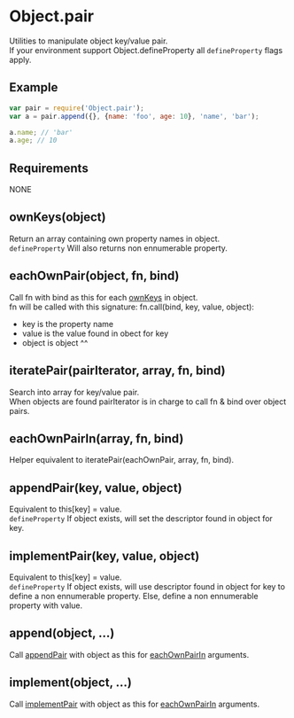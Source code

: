 Object.pair
=============

Utilities to manipulate object key/value pair.  
If your environment support Object.defineProperty all `defineProperty` flags apply.

## Example

```javascript
var pair = require('Object.pair');
var a = pair.append({}, {name: 'foo', age: 10}, 'name', 'bar');

a.name; // 'bar'
a.age; // 10
```

## Requirements

NONE

## ownKeys(object)

Return an array containing own property names in object.  
`defineProperty` Will also returns non ennumerable property.

## eachOwnPair(object, fn, bind)

Call fn with bind as this for each [ownKeys](#ownKeys(object)) in object.  
fn will be called with this signature: fn.call(bind, key, value, object):
- key is the property name
- value is the value found in obect for key
- object is object ^^

## iteratePair(pairIterator, array, fn, bind)

Search into array for key/value pair.  
When objects are found pairIterator is in charge to call fn & bind over object pairs.

## eachOwnPairIn(array, fn, bind)

Helper equivalent to iteratePair(eachOwnPair, array, fn, bind).

## appendPair(key, value, object)

Equivalent to this[key] = value.  
`defineProperty` If object exists, will set the descriptor found in object for key.

## implementPair(key, value, object)

Equivalent to this[key] = value.  
`defineProperty` If object exists, will use descriptor found in object for key to define a non ennumerable property. Else, define a non ennumerable property with value.

## append(object, ...)

Call [appendPair](#appendPair) with object as this for [eachOwnPairIn](#eachownpairin) arguments.

## implement(object, ...)

Call [implementPair](#implementPair) with object as this for [eachOwnPairIn](#eachownpairin) arguments.
